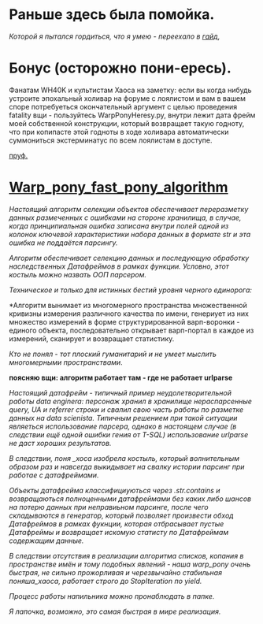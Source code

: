 # Раньше здесь была помойка.

*Которой я пытался гордиться,*
*что я умею - переехало в [гайд](https://github.com/HorusHeresyHeretic/Pandas_Practice),*

# Бонус (осторожно пони-ересь).

Фанатам WH40K и культистам Хаоса на заметку: если вы когда нибудь устроите эпохальный холивар на форуме с лоялистом и вам в вашем споре потребуеться окончательный аргумент с целью проведения fatality вщи - пользуйтесь WarpPonyHeresy.py, внутри лежит дата фрейм моей собственной конструкции, который возвращает такую годноту, что при копипасте этой годноты в ходе холивара автоматически суммониться экстерминатус по всем лоялистам в доступе.

[пруф.](http://forum.eternalcrusade.com/threads/Переписка-с-gw-по-поводу-wh-eternal-crusade.68543/page-18)

# [Warp_pony_fast_pony_algorithm](https://github.com/HorusHeresyHeretic/Anaconda-Fly-Jupyter/blob/master/Parser_Pandas/Warp_pony_heresy_generator.ipynb)

*Настоящий алгоритм селекции объектов обеспечивает переразметку данных размеченных с ошибками на стороне хранилища, в случае, когда принципиальная ошибка записана внутри полей одной из колонок ключевой характеристики набора данных в формате str и эта ошибка не поддаётся парсингу.*

*Алгоритм обеспечивает селекцию данных и последующую обработку наследственных Датафреймов в рамках функции. Условно, этот костыль можно назвать ООП парсером.*

*Техническое и только для истинных бестий уровня черного единорога:*

*Алгоритм вынимает из многомерного пространства множественной кривизны измерения различного качества по имени, генериует из них множество измерений в форме структурированной варп-воронки - единого объекта, последовательно открывает варп-портал в каждое из измерений, сканирует и возвращает статистику. 

*Кто не понял - тот плоский гуманитарий и не умеет мыслить многомерными пространствами*.

**поясняю вщи: алгоритм работает там - где не работает urlparse**

*Настоящий датафрейм -  типичный пример неудолетворительной работы data enginera: персонаж хранил в хранилище нераспарсенные query, UA и referrer строки и свалил свою часть работы по разметке данных на data scienista. Типичным решением при такой ситуации являеться использование парсера, однако в настоящем случае (в следствии ещё одной ошибки гения от T-SQL) использование urlparse не даст хороших результатов.*

*В следствии, поня _хоса изобрела костыль, который волнительным образом раз и навсегда выкидывает на свалку истории парсинг при работае с датафреймами.*

*Объекты датафрейма классифициуються через .str.contains и возвращаються полноценными датафреймами без каких либо шансов на потерю данных при неправиьном парсинге, после чего складываются в генератор, который позволяет произвести обход Датафреймов в рамках фукнции, которая отбрасывает пустые Датафреймы и возвращает искомую статисту по Датафреймам содержащим данные.* 

*В следствии отсутствия в реализации алгоритма списков, копания в пространстве имён и тому подобных явлений - наша warp_pony очень быстрая, не сильно прожорливая и черезвычайно стабильная поняша_хаоса, работает строго до StopIteration по yield.*

*Процесс работы напильника можно пронаблюдать в папке.*

*Я лапочка, возможно, это самая быстрая в мире реализация.*
